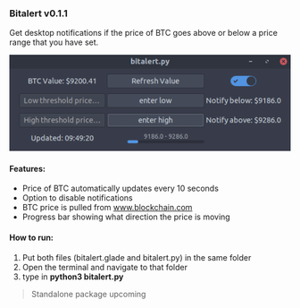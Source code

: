 ### Bitalert v0.1.1
 Get desktop notifications if the price of BTC goes above or below a price range that you have set.
 
 
![GitHub Logo](https://raw.githubusercontent.com/WhereShitHappens/WhereShitHappens.github.io/master/img/bitalert.png)

 
#### Features:
- Price of BTC automatically updates every 10 seconds
- Option to disable notifications
- BTC price is pulled from www.blockchain.com
- Progress bar showing what direction the price is moving


#### How to run:
1. Put both files (bitalert.glade and bitalert.py) in the same folder
2. Open the terminal and navigate to that folder
3. type in **python3 bitalert.py**

> Standalone package upcoming





